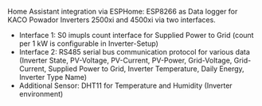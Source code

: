 Home Assistant integration via ESPHome: ESP8266 as Data logger for KACO Powador Inverters 2500xi and 4500xi via two interfaces.
- Interface 1: S0 imupls count interface for Supplied Power to Grid (count per 1 kW is configurable in Inverter-Setup)
- Interface 2: RS485 serial bus communication protocol for various data (Inverter State, PV-Voltage, PV-Current, PV-Power, Grid-Voltage, Grid-Current, Supplied Power to Grid, Inverter Temperature, Daily Energy, Inverter Type Name)
- Additional Sensor: DHT11 for Temperature and Humidity (Inverter environment)
